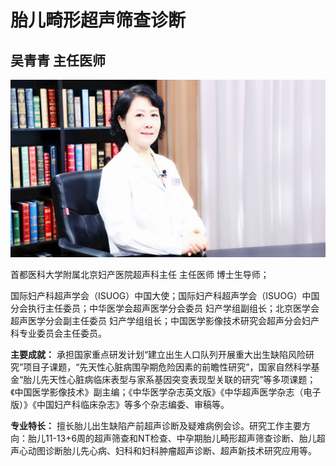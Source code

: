 # 胎儿畸形超声筛查诊断

## 吴青青 主任医师

![1678504644614](image/c01_84/1678504644614.png)

首都医科大学附属北京妇产医院超声科主任 主任医师 博士生导师；

国际妇产科超声学会（ISUOG）中国大使；国际妇产科超声学会（ISUOG）中国分会执行主任委员；中华医学会超声医学分会委员 妇产学组副组长；北京医学会超声医学分会副主任委员 妇产学组组长；中国医学影像技术研究会超声分会妇产科专业委员会主任委员。


**主要成就：** 承担国家重点研发计划“建立出生人口队列开展重大出生缺陷风险研究”项目子课题，“先天性心脏病围孕期危险因素的前瞻性研究”，国家自然科学基金“胎儿先天性心脏病临床表型与家系基因突变表现型关联的研究”等多项课题；《中国医学影像技术》副主编；《中华医学杂志英文版》《中华超声医学杂志（电子版）》《中国妇产科临床杂志》等多个杂志编委、审稿等。


**专业特长：** 擅长胎儿出生缺陷产前超声诊断及疑难病例会诊。研究工作主要方向：胎儿11-13+6周的超声筛查和NT检查、中孕期胎儿畸形超声筛查诊断、胎儿超声心动图诊断胎儿先心病、妇科和妇科肿瘤超声诊断、超声新技术研究应用等。
